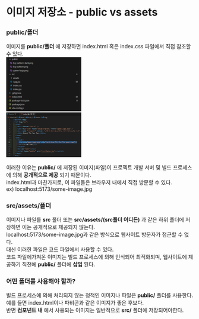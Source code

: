 이미지 저장소 - public vs assets
=============

### public/폴더
이미지를 **public/폴더** 에 저장하면 index.html 혹은 index.css 파일에서 직접 참조할 수 있다.   
<img src = "../img/public_vs_src_assets.1.png" width = "40%" height = "40%">   
<img src = "../img/public_vs_src_assets.2.png" width = "40%" height = "40%">   

이러한 이유는 **public/** 에 저장된 이미지(파일)이 프로젝트 개발 서버 및 빌드 프로세스에 의해 **공개적으로 제공** 되기 때문이다.   
index.html과 마찬가지로, 이 파일들은 브라우저 내에서 직접 방문할 수 있다.   
ex) localhost:5173/some-image.jpg   

### src/assets/폴더
이미지나 파일를 **src** 폴더 또는 **src/assets/(src폴더 어디든)** 과 같은 하위 폴더에 저장하면 이는 공개적으로 제공되지 않는다.   
localhost:5173/some-image.jpg과 같은 방식으로 웹사이트 방문자가 접근할 수 없다.   
대신 이러한 파일은 코드 파일에서 사용할 수 있다.   
코드 파일에가져온 이미지는 빌드 프로세스에 의해 인식되어 최적화되며, 웹사이트에 제공하기 직전에 **public/** 폴더에 **삽입** 된다.   


### 어떤 폴더를 사용해야 할까?
빌드 프로세스에 의해 처리되지 않는 정적인 이미지나 파일은 **public/** 폴더를 사용한다.   
예를 들면 index.html이나 파비콘과 같은 이미지가 좋은 후보다.   
반면 **컴포넌트 내** 에서 사용되는 이미지는 일반적으로 **src/** 폴더에 저장되어야한다.